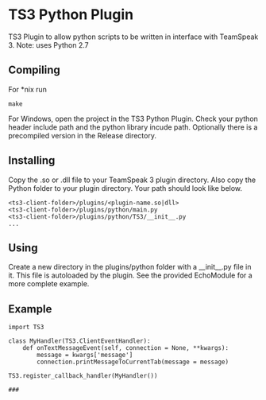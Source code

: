 # TS3 Python Plugin

TS3 Plugin to allow python scripts to be written in interface with TeamSpeak 3. Note: uses Python 2.7

## Compiling
For *nix run

```
make
```

For Windows, open the project in the TS3 Python Plugin. Check your python header include path and the python library incude path. Optionally there is a precompiled version in the Release directory.

## Installing
Copy the .so or .dll file to your TeamSpeak 3 plugin directory. Also copy the Python folder to your plugin directory. Your path should look like below.

```
<ts3-client-folder>/plugins/<plugin-name.so|dll>
<ts3-client-folder>/plugins/python/main.py
<ts3-client-folder>/plugins/python/TS3/__init__.py
...
```

## Using
Create a new directory in the plugins/python folder with a \_\_init\_\_.py file in it. This file is autoloaded by the plugin. See the provided EchoModule for a more complete example.

## Example
```
import TS3

class MyHandler(TS3.ClientEventHandler):
	def onTextMessageEvent(self, connection = None, **kwargs):
		message = kwargs['message']
		connection.printMessageToCurrentTab(message = message)

TS3.register_callback_handler(MyHandler())

###
